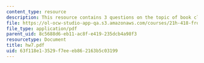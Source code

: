 ```yaml
---
content_type: resource
description: This resource contains 3 questions on the topic of book clubs.
file: https://ol-ocw-studio-app-qa.s3.amazonaws.com/courses/21h-418-from-print-to-digital-technologies-of-the-word-1450-present-fall-2005/63f118e13529f7eeeb862163b5c03199_hw7.pdf
file_type: application/pdf
parent_uid: 8c5688d6-eb11-ac8f-e419-235dcb4a98f3
resourcetype: Document
title: hw7.pdf
uid: 63f118e1-3529-f7ee-eb86-2163b5c03199
---
```

